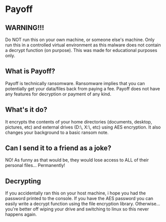# Payoff
## WARNING!!!
Do NOT run this on your own machine, or someone else's machine. Only run this in a controlled virtual environment as this malware does not contain a decrypt function (on purpose). This was made for educational purposes only. 
## What is Payoff?
Payoff is technically ransomware. Ransomware implies that you can potentially get your data/files back from paying a fee. Payoff does not have any features for decryption or payment of any kind. 
## What's it do? 
It encrypts the contents of your home directories (documents, desktop, pictures, etc) and external drives (D:\\, X:\\, etc) using AES encryption. It also changes your background to a basic ransom note.
## Can I send it to a friend as a joke?
NO! As funny as that would be, they would lose access to ALL of their personal files... Permanently!
## Decrypting
If you accidentally ran this on your host machine, i hope you had the password printed to the console. If you have the AES password you can easily write a decrypt function using the file encryption library. Otherwise... you're better off wiping your drive and switching to linux so this never happens again. 
